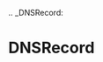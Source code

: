 [//]: # (THE CONTENT BELOW IS GENERATED. DO NOT EDIT.)
.. _DNSRecord:

# DNSRecord
[//]: # (ADD YOUR NOTES BELOW. THESE WILL BE PICKED EVERY TIME THE DOCS ARE REGENERATED. //end)
